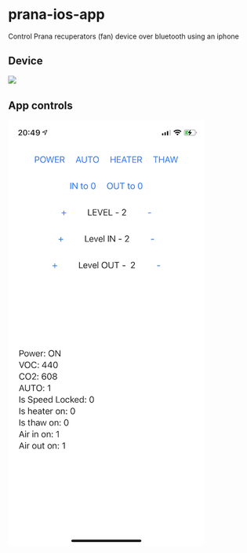 # prana-ios-app
Control Prana recuperators (fan) device over bluetooth using an iphone

## Device
![](../main/prana-device.jpeg)


## App controls
![](prana-app-example.jpeg)
